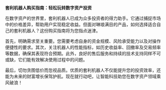 **套利机器人购买指南：轻松玩转数字资产投资**

在数字资产的世界里，套利机器人已成为众多投资者的得力助手。它通过捕捉市场中的价格差异，帮助用户实现稳定收益。但面对琳琅满目的产品，如何选择适合自己的套利机器人？这份购买指南将为您指点迷津。

首先，明确需求至关重要。您需要考虑自身的资金规模、风险承受能力以及对操作便捷性的要求。其次，关注机器人的性能指标，如历史收益率、回撤率及交易频率等数据，确保其表现符合预期。此外，良好的售后服务和持续的技术支持同样不可或缺，它们能有效解决使用过程中的问题。

最后，切勿贪图低价而忽视品质。优质的套利机器人不仅能提升您的投资效率，还能为未来的财富增长保驾护航。现在就行动吧，让智能科技助您在数字资产领域乘风破浪！